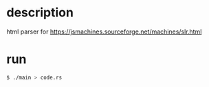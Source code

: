 # description
html parser for https://jsmachines.sourceforge.net/machines/slr.html

# run
```bash
$ ./main > code.rs
```
